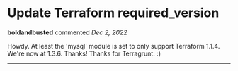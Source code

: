 # Update Terraform required_version

**boldandbusted** commented *Dec 2, 2022*

Howdy. At least the 'mysql' module is set to only support Terraform 1.1.4. We're now at 1.3.6. Thanks! Thanks for Terragrunt. :)
<br />
***


